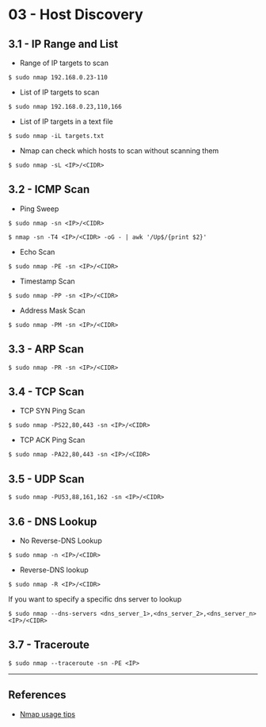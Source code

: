 # 03 - Host Discovery

## 3.1 - IP Range and List

- Range of IP targets to scan

`$ sudo nmap 192.168.0.23-110`

- List of IP targets to scan

`$ sudo nmap 192.168.0.23,110,166`

- List of IP targets in a text file

`$ sudo nmap -iL targets.txt`

- Nmap can check which hosts to scan without scanning them

`$ sudo nmap -sL <IP>/<CIDR>`

## 3.2 - ICMP Scan

- Ping Sweep

`$ sudo nmap -sn <IP>/<CIDR>`

`$ nmap -sn -T4 <IP>/<CIDR> -oG - | awk '/Up$/{print $2}'`

- Echo Scan

`$ sudo nmap -PE -sn <IP>/<CIDR>`

- Timestamp Scan

`$ sudo nmap -PP -sn <IP>/<CIDR>`

- Address Mask Scan

`$ sudo nmap -PM -sn <IP>/<CIDR>`

## 3.3 - ARP Scan

`$ sudo nmap -PR -sn <IP>/<CIDR>`

## 3.4 - TCP Scan

- TCP SYN Ping Scan

`$ sudo nmap -PS22,80,443 -sn <IP>/<CIDR>`

- TCP ACK Ping Scan

`$ sudo nmap -PA22,80,443 -sn <IP>/<CIDR>`

## 3.5 - UDP Scan

`$ sudo nmap -PU53,88,161,162 -sn <IP>/<CIDR>`

## 3.6 - DNS Lookup

- No Reverse-DNS Lookup

`$ sudo nmap -n <IP>/<CIDR>`

- Reverse-DNS lookup

`$ sudo nmap -R <IP>/<CIDR>`

If you want to specify a specific dns server to lookup

`$ sudo nmap --dns-servers <dns_server_1>,<dns_server_2>,<dns_server_n> <IP>/<CIDR>`

## 3.7 - Traceroute

`$ sudo nmap --traceroute -sn -PE <IP>`

---
## References

- [Nmap usage tips](https://miloserdov.org/?p=3639)
